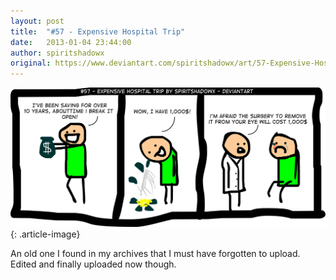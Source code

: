 ```yaml
---
layout: post
title:  "#57 - Expensive Hospital Trip"
date:   2013-01-04 23:44:00
author: spiritshadowx
original: https://www.deviantart.com/spiritshadowx/art/57-Expensive-Hospital-Trip-346732679
---
```


![](/assets/img/2013-01-04-2.webp)
{: .article-image}

An old one I found in my archives that I must have forgotten to upload. Edited and finally uploaded now though.
